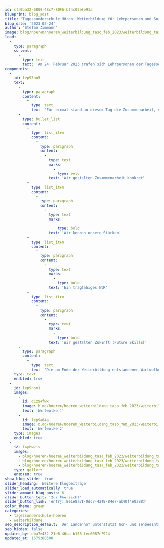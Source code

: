 ```yaml
---
id: cfa0ba32-6800-48c7-8096-bf4c02e8e91a
blueprint: blog_post
title: 'Tagessonderschule Hören: Weiterbildung für Lehrpersonen und Sozialpädagog:innen'
blog_date: '2023-02-24'
author: 'Stefan Zimmann'
image: blog/hoeren/hoeren_weiterbildung_taso_feb_2023/weiterbildung_taso_hoeren_feb_2023-front.png
lead:
  -
    type: paragraph
    content:
      -
        type: text
        text: 'Am 24. Februar 2023 trafen sich Lehrpersonen der Tagessonderschule Hören mit den Sozialpädagog:innen des Tageshortes und Wocheninternats zur internen Weiterbildung «Willkommen im Team - Wir meistern den Alltag gemeinsam».'
components:
  -
    id: lep95ho5
    text:
      -
        type: paragraph
        content:
          -
            type: text
            text: 'Für einmal stand an diesem Tag die Zusammenarbeit, und nur die Zusammenarbeit im Zentrum. Schule und Sozialpädagogik haben in drei, per Losentscheid bunt zusammengewürfelten Gruppen, kreativ und engagiert zusammen gearbeitet. Mit den Zielsetzungen:'
      -
        type: bullet_list
        content:
          -
            type: list_item
            content:
              -
                type: paragraph
                content:
                  -
                    type: text
                    marks:
                      -
                        type: bold
                    text: 'Wir gestalten Zusammenarbeit konkret'
          -
            type: list_item
            content:
              -
                type: paragraph
                content:
                  -
                    type: text
                    marks:
                      -
                        type: bold
                    text: 'Wir kennen unsere Stärken'
          -
            type: list_item
            content:
              -
                type: paragraph
                content:
                  -
                    type: text
                    marks:
                      -
                        type: bold
                    text: 'Ein tragfähiges WIR'
          -
            type: list_item
            content:
              -
                type: paragraph
                content:
                  -
                    type: text
                    marks:
                      -
                        type: bold
                    text: 'Wir gestalten Zukunft (Future Skills)'
      -
        type: paragraph
        content:
          -
            type: text
            text: 'Die am Ende der Weiterbildung entstandenen Wortwolken bleiben für einmal unkommentiert:'
    type: text
    enabled: true
  -
    id: lep9nom1
    images:
      -
        id: dCz94fwx
        image: blog/hoeren/hoeren_weiterbildung_taso_feb_2023/weiterbildung_taso_hoeren_feb_2023-02.png
        text: 'Wortwolke 1'
      -
        id: lep9o84a
        image: blog/hoeren/hoeren_weiterbildung_taso_feb_2023/weiterbildung_taso_hoeren_feb_2023-03.png
        text: 'Wortwolke 2'
    type: images
    enabled: true
  -
    id: lepbw71x
    images:
      - blog/hoeren/hoeren_weiterbildung_taso_feb_2023/weiterbildung_taso_feb_2023-04.jpg
      - blog/hoeren/hoeren_weiterbildung_taso_feb_2023/weiterbildung_taso_feb_2023-05.jpg
      - blog/hoeren/hoeren_weiterbildung_taso_feb_2023/weiterbildung_taso_feb_2023-06.jpg
    type: gallery
    enabled: true
show_blog_slider: true
slider_heading: 'Weitere Blogbeiträge'
slider_load_automatically: true
slider_amount_blog_posts: 6
slider_button_text: 'Zur Übersicht'
slider_button_link: 'entry::8e1e8a71-0dc7-4248-84e7-ab40f4e0a88d'
color_theme: green
categories:
  - tagessonderschule-hoeren
  - weiterbildung
seo_description_default: 'Der Landenhof unterstützt hör- und sehbeeinträchtigte Kinder & Jugendliche in ihrem selbstbestimmten Leben durch Förderung ihrer Fähigkeiten & Entwicklung'
seo_hidden: false
updated_by: dba7e432-21e6-46ca-b155-fec6087e7924
updated_at: 1679280500
---
```

